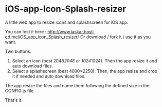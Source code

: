 # iOS-app-Icon-Splash-resizer
A little web app to resize icons and splashscreen for iOS app.

You can test it here : http://www.jaskar.host-ed.me/iOS_app_Icon_Splash_resizer/
Or download / fork it / use it as you want.

Two buttons.

1) Select an icon (best 2048*2048 or 1024*1024). Then the app resize it and auto download files.
2) Select a splashscreen (best 4000*2250). Then, the app resize and crop it if needed and auto download files.

The app resize the files and name them following the defined size in the CONFIG.js file.

That's it.
